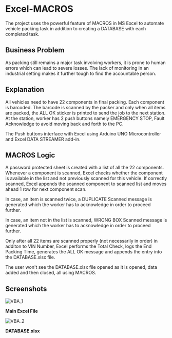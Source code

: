 # Excel-MACROS

The project uses the powerful feature of MACROS in MS Excel to automate vehicle packing task in addition to creating a DATABASE with each completed task.

## Business Problem
As packing still remains a major task involving workers, it is prone to human errors which can lead to severe losses.
The lack of monitoring in an industrial setting makes it further tough to find the accountable person.

## Explanation
All vehicles need to have 22 components in final packing.
Each component is barcoded.
The barcode is scanned by the packer and only when all items are packed, the ALL OK sticker is printed to send the job to the next station.
At the station, worker has 2 push buttons namely EMERGENCY STOP, Fault Acknowledge to avoid moving back and forth to the PC.

The Push buttons interface with Excel using Arduino UNO Microcontroller and Excel DATA STREAMER add-in.

## MACROS Logic
A password protected sheet is created with a list of all the 22 components.
Whenever a component is scanned, Excel checks whether the component is available in the list and not previously scanned for this vehicle. 
If correctly scanned, Excel appends the scanned component to scanned list and moves ahead 1 row for next component scan.

In case, an item is scanned twice, a DUPLICATE Scanned message is generated which the worker has to acknowledge in order to proceed further.

In case, an item not in the list is scanned, WRONG BOX Scanned message is generated which the worker has to acknowledge in order to proceed further.

Only after all 22 items are scanned properly (not necessarily in order) in additon to VIN Number, 
Excel performs the Total Check, logs the End Packing Time, generates the ALL OK message and appends the entry into the DATABASE.xlsx file.

The user won't see the DATABASE.xlsx file opened as it is opened, data added and then closed, all using MACROS.

## Screenshots
![VBA_1](https://user-images.githubusercontent.com/115135209/195813207-df163ef5-4f6c-447b-b3ed-91acbb76e591.png)

**Main Excel File**


![VBA_2](https://user-images.githubusercontent.com/115135209/195813872-bbcb6159-8e93-4b8f-9c9a-4eb662aabf7e.png)

**DATABASE.xlsx**
